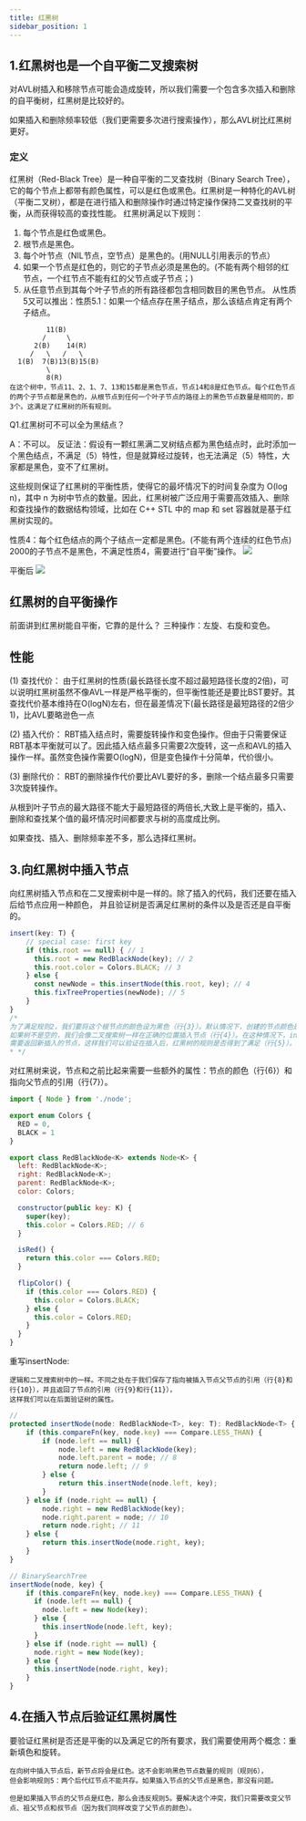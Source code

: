 ```yaml
---
title: 红黑树
sidebar_position: 1
---
```


##  1.红黑树也是一个自平衡二叉搜索树
对AVL树插入和移除节点可能会造成旋转，所以我们需要一个包含多次插入和删除的自平衡树，红黑树是比较好的。

如果插入和删除频率较低（我们更需要多次进行搜索操作），那么AVL树比红黑树更好。

### 定义
红黑树（Red-Black Tree）是一种自平衡的二叉查找树（Binary Search Tree），它的每个节点上都带有颜色属性，可以是红色或黑色。红黑树是一种特化的AVL树（平衡二叉树），都是在进行插入和删除操作时通过特定操作保持二叉查找树的平衡，从而获得较高的查找性能。 
红黑树满足以下规则：
1. 每个节点是红色或黑色。
2. 根节点是黑色。
3. 每个叶节点（NIL节点，空节点）是黑色的。(用NULL引用表示的节点）
4. 如果一个节点是红色的，则它的子节点必须是黑色的。(不能有两个相邻的红节点，一个红节点不能有红的父节点或子节点；)
5. 从任意节点到其每个叶子节点的所有路径都包含相同数目的黑色节点。
从性质5又可以推出：性质5.1：如果一个结点存在黑子结点，那么该结点肯定有两个子结点。
```
         11(B)
        /     \
      2(B)    14(R)
     /   \   /   \
  1(B)  7(B)13(B)15(B)
         \
         8(R)
在这个树中，节点11、2、1、7、13和15都是黑色节点，节点14和8是红色节点。每个红色节点的两个子节点都是黑色的，从根节点到任何一个叶子节点的路径上的黑色节点数量是相同的，即3个。这满足了红黑树的所有规则。

```

Q1.红黑树可不可以全为黑结点？
 
A：不可以。
反证法：假设有一颗红黑满二叉树结点都为黑色结点时，此时添加一个黑色结点，不满足（5）特性，但是就算经过旋转，也无法满足（5）特性，大家都是黑色，变不了红黑树。

这些规则保证了红黑树的平衡性质，使得它的最坏情况下的时间复杂度为 O(log n)，其中 n 为树中节点的数量。因此，红黑树被广泛应用于需要高效插入、删除和查找操作的数据结构领域，比如在 C++ STL 中的 map 和 set 容器就是基于红黑树实现的。

性质4：每个红色结点的两个子结点一定都是黑色。(不能有两个连续的红色节点)
2000的子节点不是黑色，不满足性质4，需要进行“自平衡”操作。
![](../../assets/img-algorithm/红黑1.png)

平衡后
![](../../assets/img-algorithm/红黑2.png)

## 红黑树的自平衡操作
前面讲到红黑树能自平衡，它靠的是什么？
三种操作：左旋、右旋和变色。

## 性能
(1) 查找代价：
由于红黑树的性质(最长路径长度不超过最短路径长度的2倍)，可以说明红黑树虽然不像AVL一样是严格平衡的，但平衡性能还是要比BST要好。其查找代价基本维持在O(logN)左右，但在最差情况下(最长路径是最短路径的2倍少1)，比AVL要略逊色一点

(2) 插入代价：
RBT插入结点时，需要旋转操作和变色操作。但由于只需要保证RBT基本平衡就可以了。因此插入结点最多只需要2次旋转，这一点和AVL的插入操作一样。虽然变色操作需要O(logN)，但是变色操作十分简单，代价很小。

(3) 删除代价：
RBT的删除操作代价要比AVL要好的多，删除一个结点最多只需要3次旋转操作。

从根到叶子节点的最大路径不能大于最短路径的两倍长,大致上是平衡的，插入、删除和查找某个值的最坏情况时间都要求与树的高度成比例。

如果查找、插入、删除频率差不多，那么选择红黑树。


##  3.向红黑树中插入节点
向红黑树插入节点和在二叉搜索树中是一样的。除了插入的代码，我们还要在插入后给节点应用一种颜色，
并且验证树是否满足红黑树的条件以及是否还是自平衡的。
```js
insert(key: T) { 
    // special case: first key
    if (this.root == null) { // 1
      this.root = new RedBlackNode(key); // 2
      this.root.color = Colors.BLACK; // 3
    } else {
      const newNode = this.insertNode(this.root, key); // 4
      this.fixTreeProperties(newNode); // 5
    }
}
/*
为了满足规则2，我们要将这个根节点的颜色设为黑色（行{3}）。默认情况下，创建的节点颜色是红色（行{6}）。
如果树不是空的，我们会像二叉搜索树一样在正确的位置插入节点（行{4}）。在这种情况下，insertNode方法
需要返回新插入的节点，这样我们可以验证在插入后，红黑树的规则是否得到了满足（行{5}）。
* */
```

对红黑树来说，节点和之前比起来需要一些额外的属性：节点的颜色（行{6}）和指向父节点的引用（行{7}）。
```js
import { Node } from './node';

export enum Colors {
  RED = 0,
  BLACK = 1
}

export class RedBlackNode<K> extends Node<K> {
  left: RedBlackNode<K>;
  right: RedBlackNode<K>;
  parent: RedBlackNode<K>;
  color: Colors;

  constructor(public key: K) {
    super(key);
    this.color = Colors.RED; // 6
  }

  isRed() {
    return this.color === Colors.RED;
  }

  flipColor() {
    if (this.color === Colors.RED) {
      this.color = Colors.BLACK;
    } else {
      this.color = Colors.RED;
    }
  }
}
```

重写insertNode:
```
逻辑和二叉搜索树中的一样。不同之处在于我们保存了指向被插入节点父节点的引用（行{8}和行{10}），并且返回了节点的引用（行{9}和行{11}），
这样我们可以在后面验证树的属性。
```

```js
// 
protected insertNode(node: RedBlackNode<T>, key: T): RedBlackNode<T> {
    if (this.compareFn(key, node.key) === Compare.LESS_THAN) {
        if (node.left == null) {
            node.left = new RedBlackNode(key);
            node.left.parent = node; // 8
            return node.left; // 9
        } else {
            return this.insertNode(node.left, key);
        }
    } else if (node.right == null) {
        node.right = new RedBlackNode(key);
        node.right.parent = node; // 10
        return node.right; // 11
    } else {
        return this.insertNode(node.right, key);
    }
}

// BinarySearchTree
insertNode(node, key) {
    if (this.compareFn(key, node.key) === Compare.LESS_THAN) {
      if (node.left == null) {
        node.left = new Node(key);
      } else {
        this.insertNode(node.left, key);
      }
    } else if (node.right == null) {
      node.right = new Node(key);
    } else {
      this.insertNode(node.right, key);
    }
}
```

##  4.在插入节点后验证红黑树属性
要验证红黑树是否还是平衡的以及满足它的所有要求，我们需要使用两个概念：重新填色和旋转。
```
在向树中插入节点后，新节点将会是红色。这不会影响黑色节点数量的规则（规则6），
但会影响规则5：两个后代红节点不能共存。如果插入节点的父节点是黑色，那没有问题。

但是如果插入节点的父节点是红色，那么会违反规则5。要解决这个冲突，我们只需要改变父节点、祖父节点和叔节点（因为我们同样改变了父节点的颜色）。
```


